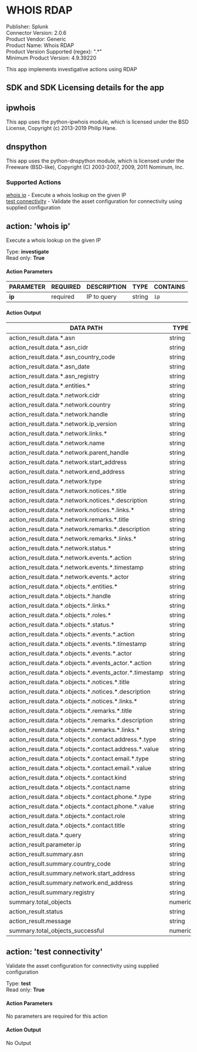 [comment]: # "Auto-generated SOAR connector documentation"
# WHOIS RDAP

Publisher: Splunk  
Connector Version: 2\.0\.6  
Product Vendor: Generic  
Product Name: Whois RDAP  
Product Version Supported (regex): "\.\*"  
Minimum Product Version: 4\.9\.39220  

This app implements investigative actions using RDAP

[comment]: # " File: README.md"
[comment]: # "  Copyright (c) 2016-2022 Splunk Inc."
[comment]: # ""
[comment]: # "Licensed under the Apache License, Version 2.0 (the 'License');"
[comment]: # "you may not use this file except in compliance with the License."
[comment]: # "You may obtain a copy of the License at"
[comment]: # ""
[comment]: # "    http://www.apache.org/licenses/LICENSE-2.0"
[comment]: # ""
[comment]: # "Unless required by applicable law or agreed to in writing, software distributed under"
[comment]: # "the License is distributed on an 'AS IS' BASIS, WITHOUT WARRANTIES OR CONDITIONS OF ANY KIND,"
[comment]: # "either express or implied. See the License for the specific language governing permissions"
[comment]: # "and limitations under the License."
[comment]: # ""
## SDK and SDK Licensing details for the app

## ipwhois

This app uses the python-ipwhois module, which is licensed under the BSD License, Copyright (c)
2013-2019 Philip Hane.

## dnspython

This app uses the python-dnspython module, which is licensed under the Freeware (BSD-like),
Copyright (C) 2003-2007, 2009, 2011 Nominum, Inc.


### Supported Actions  
[whois ip](#action-whois-ip) - Execute a whois lookup on the given IP  
[test connectivity](#action-test-connectivity) - Validate the asset configuration for connectivity using supplied configuration  

## action: 'whois ip'
Execute a whois lookup on the given IP

Type: **investigate**  
Read only: **True**

#### Action Parameters
PARAMETER | REQUIRED | DESCRIPTION | TYPE | CONTAINS
--------- | -------- | ----------- | ---- | --------
**ip** |  required  | IP to query | string |  `ip` 

#### Action Output
DATA PATH | TYPE | CONTAINS
--------- | ---- | --------
action\_result\.data\.\*\.asn | string | 
action\_result\.data\.\*\.asn\_cidr | string | 
action\_result\.data\.\*\.asn\_country\_code | string | 
action\_result\.data\.\*\.asn\_date | string | 
action\_result\.data\.\*\.asn\_registry | string | 
action\_result\.data\.\*\.entities\.\* | string | 
action\_result\.data\.\*\.network\.cidr | string | 
action\_result\.data\.\*\.network\.country | string | 
action\_result\.data\.\*\.network\.handle | string | 
action\_result\.data\.\*\.network\.ip\_version | string | 
action\_result\.data\.\*\.network\.links\.\* | string | 
action\_result\.data\.\*\.network\.name | string | 
action\_result\.data\.\*\.network\.parent\_handle | string | 
action\_result\.data\.\*\.network\.start\_address | string |  `ip` 
action\_result\.data\.\*\.network\.end\_address | string |  `ip` 
action\_result\.data\.\*\.network\.type | string | 
action\_result\.data\.\*\.network\.notices\.\*\.title | string | 
action\_result\.data\.\*\.network\.notices\.\*\.description | string | 
action\_result\.data\.\*\.network\.notices\.\*\.links\.\* | string | 
action\_result\.data\.\*\.network\.remarks\.\*\.title | string | 
action\_result\.data\.\*\.network\.remarks\.\*\.description | string | 
action\_result\.data\.\*\.network\.remarks\.\*\.links\.\* | string | 
action\_result\.data\.\*\.network\.status\.\* | string | 
action\_result\.data\.\*\.network\.events\.\*\.action | string | 
action\_result\.data\.\*\.network\.events\.\*\.timestamp | string | 
action\_result\.data\.\*\.network\.events\.\*\.actor | string | 
action\_result\.data\.\*\.objects\.\*\.entities\.\* | string | 
action\_result\.data\.\*\.objects\.\*\.handle | string | 
action\_result\.data\.\*\.objects\.\*\.links\.\* | string | 
action\_result\.data\.\*\.objects\.\*\.roles\.\* | string | 
action\_result\.data\.\*\.objects\.\*\.status\.\* | string | 
action\_result\.data\.\*\.objects\.\*\.events\.\*\.action | string | 
action\_result\.data\.\*\.objects\.\*\.events\.\*\.timestamp | string | 
action\_result\.data\.\*\.objects\.\*\.events\.\*\.actor | string | 
action\_result\.data\.\*\.objects\.\*\.events\_actor\.\*\.action | string | 
action\_result\.data\.\*\.objects\.\*\.events\_actor\.\*\.timestamp | string | 
action\_result\.data\.\*\.objects\.\*\.notices\.\*\.title | string | 
action\_result\.data\.\*\.objects\.\*\.notices\.\*\.description | string | 
action\_result\.data\.\*\.objects\.\*\.notices\.\*\.links\.\* | string | 
action\_result\.data\.\*\.objects\.\*\.remarks\.\*\.title | string | 
action\_result\.data\.\*\.objects\.\*\.remarks\.\*\.description | string | 
action\_result\.data\.\*\.objects\.\*\.remarks\.\*\.links\.\* | string | 
action\_result\.data\.\*\.objects\.\*\.contact\.address\.\*\.type | string | 
action\_result\.data\.\*\.objects\.\*\.contact\.address\.\*\.value | string | 
action\_result\.data\.\*\.objects\.\*\.contact\.email\.\*\.type | string | 
action\_result\.data\.\*\.objects\.\*\.contact\.email\.\*\.value | string | 
action\_result\.data\.\*\.objects\.\*\.contact\.kind | string | 
action\_result\.data\.\*\.objects\.\*\.contact\.name | string | 
action\_result\.data\.\*\.objects\.\*\.contact\.phone\.\*\.type | string | 
action\_result\.data\.\*\.objects\.\*\.contact\.phone\.\*\.value | string | 
action\_result\.data\.\*\.objects\.\*\.contact\.role | string | 
action\_result\.data\.\*\.objects\.\*\.contact\.title | string | 
action\_result\.data\.\*\.query | string | 
action\_result\.parameter\.ip | string |  `ip` 
action\_result\.summary\.asn | string | 
action\_result\.summary\.country\_code | string | 
action\_result\.summary\.network\.start\_address | string | 
action\_result\.summary\.network\.end\_address | string | 
action\_result\.summary\.registry | string | 
summary\.total\_objects | numeric | 
action\_result\.status | string | 
action\_result\.message | string | 
summary\.total\_objects\_successful | numeric |   

## action: 'test connectivity'
Validate the asset configuration for connectivity using supplied configuration

Type: **test**  
Read only: **True**

#### Action Parameters
No parameters are required for this action

#### Action Output
No Output